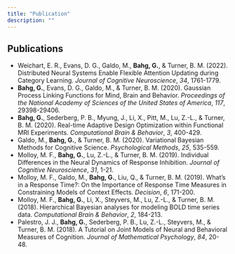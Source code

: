 ```yaml
---
title: "Publication"
description: ""
---
```


## Publications
 * Weichart, E. R., Evans, D. G., Galdo, M., **Bahg, G.**, & Turner, B. M. (2022). Distributed Neural Systems Enable Flexible Attention Updating during Category Learning. *Journal of Cognitive Neuroscience*, *34*, 1761-1779.
 * **Bahg, G.**, Evans, D. G., Galdo, M., & Turner, B. M. (2020). Gaussian Process Linking Functions for Mind, Brain and Behavior. *Proceedings of the National Academy of Sciences of the United States of America*, *117*, 29398-29406.
 * **Bahg, G.**, Sederberg, P. B., Myung, J., Li, X., Pitt, M., Lu, Z.-L., \& Turner, B. M. (2020). Real-time Adaptive Design Optimization within Functional MRI Experiments. *Computational Brain & Behavior*, *3*, 400-429.
 * Galdo, M., **Bahg, G.**, \& Turner, B. M. (2020). Variational Bayesian Methods for Cognitive Science. *Psychological Methods*, *25*, 535-559.
 * Molloy, M. F., **Bahg, G.**, Lu, Z.-L., \& Turner, B. M. (2019). Individual Differences in the Neural Dynamics of Response Inhibition. *Journal of Cognitive Neuroscience*, *31*, 1-21.
 * Molloy, M. F., Galdo, M., **Bahg, G.**, Liu, Q., \& Turner, B. M. (2019). What’s in a Response Time?: On the Importance of Response Time Measures in Constraining Models of Context Effects. *Decision*, *6*, 171-200.
 * Molloy, M. F., **Bahg, G.**, Li, X., Steyvers, M., Lu, Z.-L., \& Turner, B. M. (2018). Hierarchical Bayesian analyses for modeling BOLD time series data. *Computational Brain & Behavior*, *2*, 184-213.
 * Palestro, J. J., **Bahg, G.**, Sederberg, P. B., Lu, Z.-L., Steyvers, M., \& Turner, B. M. (2018). A Tutorial on Joint Models of Neural and Behavioral Measures of Cognition. *Journal of Mathematical Psychology*, *84*, 20-48.

 
